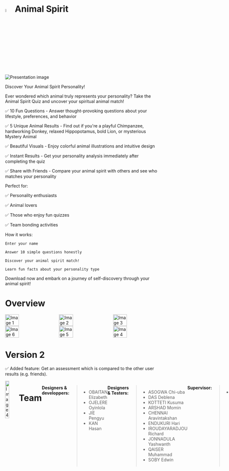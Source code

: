 #  <img src="https://github.com/user-attachments/assets/b64d35ec-ef40-4db5-88e1-0d40e02e5ada" alt="Image 1" width="5%" /> Animal Spirit

![Presentation image](https://github.com/user-attachments/assets/8469734e-5520-4236-ab23-f14490588901)

Discover Your Animal Spirit Personality!

Ever wondered which animal truly represents your personality? Take the Animal Spirit Quiz and uncover your spiritual animal match!

✅ 10 Fun Questions - Answer thought-provoking questions about your lifestyle, preferences, and behavior

✅ 5 Unique Animal Results - Find out if you're a playful Chimpanzee, hardworking Donkey, relaxed Hippopotamus, bold Lion, or mysterious Mystery Animal

✅  Beautiful Visuals - Enjoy colorful animal illustrations and intuitive design

✅  Instant Results - Get your personality analysis immediately after completing the quiz

✅ Share with Friends - Compare your animal spirit with others and see who matches your personality

Perfect for:

✅ Personality enthusiasts

✅ Animal lovers

✅ Those who enjoy fun quizzes

✅ Team bonding activities

How it works:

    Enter your name

    Answer 10 simple questions honestly

    Discover your animal spirit match!

    Learn fun facts about your personality type

Download now and embark on a journey of self-discovery through your animal spirit!

# Overview
<div style="display: flex; justify-content: space-between;">
  <img src="https://github.com/user-attachments/assets/59a306ab-935e-4d44-b29f-d52ec14044b5" alt="Image 1" width="30%" />
  <img src="https://github.com/user-attachments/assets/5c40d65d-3068-45a2-b51c-453b127f8d05" alt="Image 2" width="30%" />
  <img src="https://github.com/user-attachments/assets/9c49a702-9389-4db5-81e1-2bce6f1a7a36" alt="Image 3" width="30%" />
</div>

<div style="display: flex; justify-content: space-between;">
    <img src="https://github.com/user-attachments/assets/5923ea9b-df44-4d3c-bb7b-0a929ad5a997" alt="Image 6" width="30%" />
  <img src="https://github.com/user-attachments/assets/b1087d28-9735-4a44-8dba-88957f00191c" alt="Image 5" width="30%" />
  <img src="https://github.com/user-attachments/assets/cb0f0eec-a7a2-4a46-af5c-c63c8ce7dd0f" alt="Image 4" width="30%" />

</div>

# Version 2

✅ Added feature: Get an assessment which is compared to the other user results (e.g. friends).

<div style="display: flex; justify-content: space-between;">
  <img src="https://github.com/user-attachments/assets/4993510f-1170-49c6-b73e-bd329f41f592" alt="Image 4" width="30%" />



# Team

**Designers & developpers:**

> * OBAITAN Elizabeth
> * OJELERE Oyinlola
> * JIE Pengyu
> * KAN Hasan

**Designers & Testers:**

> * ASOGWA Chi-uba
> * DAS Deblena
> * KOTTETI Kusuma
> * ARSHAD Momin
> * CHENNAI Aravintakshan
> * ENDUKURI Hari
> * IROUDAYARADJOU Richard
> * JONNADULA Yashwanth
> * QAISER Muhammad
> * SOBY Edwin

**Supervisor:**

> * Karim Hammoudi, Université de Haute-Alsace, IRIMAS (karim.hammoudi@uha.fr)




